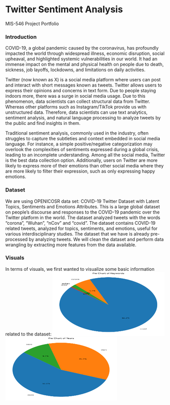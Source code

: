 # Twitter Sentiment Analysis
MIS-546 Project Portfolio 

### Introduction
COVID-19, a global pandemic caused by the coronavirus, has profoundly impacted the world through widespread illness, economic disruption, social upheaval, and highlighted systemic vulnerabilities in our world. It had an immense impact on the mental and physical health on people due to death, sickness, job layoffs, lockdowns, and limitations on daily activities.  

Twitter (now known as X) is a social media platform where users can post and interact with short messages known as tweets. Twitter allows users to express their opinions and concerns in text form. Due to people staying indoors more, there was a surge in social media usage. Due to this phenomenon, data scientists can collect structural data from Twitter. Whereas other platforms such as Instagram/TikTok provide us with unstructured data. Therefore, data scientists can use text analytics, sentiment analysis, and natural language processing to analyze tweets by the public and find insights in them.  

Traditional sentiment analysis, commonly used in the industry, often struggles to capture the subtleties and context embedded in social media language. For instance, a simple positive/negative categorization may overlook the complexities of sentiments expressed during a global crisis, leading to an incomplete understanding. Among all the social media, Twitter is the best data collection option. Additionally, users on Twitter are more likely to express more of their emotions than other social media where they are more likely to filter their expression, such as only expressing happy emotions. 

### Dataset
We are using OPENICOSR data set: COVID-19 Twitter Dataset with Latent Topics, Sentiments and Emotions Attributes. This is a large global dataset on people’s discourse and responses to the COVID-19 pandemic over the Twitter platform in the world. The dataset analyzed tweets with the words “corona”, “Wuhan”, “nCov” and “covid”. The dataset contains COVID-19 related tweets, analyzed for topics, sentiments, and emotions, useful for various interdisciplinary studies. The dataset that we have is already pre-processed by analyzing tweets. We will clean the dataset and perform data wrangling by extracting more features from the data available. 

### Visuals
In terms of visuals, we first wanted to visualize some basic information related to the dataset: 
<img src="https://github.com/ksrawat888/546-Project/blob/main/piechart1.png" width="350" height="200">
<img src="https://github.com/ksrawat888/546-Project/blob/main/piechart2.png" width="350" height="200">
